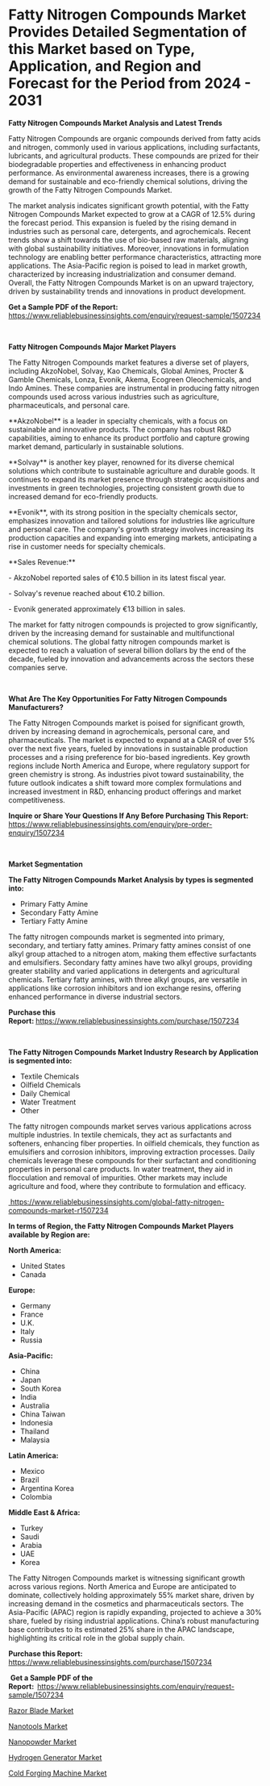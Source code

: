 <p><h1>Fatty Nitrogen Compounds Market Provides Detailed Segmentation of this Market based on Type, Application, and Region and Forecast for the Period from 2024 - 2031</h1></p><p><strong>Fatty Nitrogen Compounds Market Analysis and Latest Trends</strong></p>
<p><p>Fatty Nitrogen Compounds are organic compounds derived from fatty acids and nitrogen, commonly used in various applications, including surfactants, lubricants, and agricultural products. These compounds are prized for their biodegradable properties and effectiveness in enhancing product performance. As environmental awareness increases, there is a growing demand for sustainable and eco-friendly chemical solutions, driving the growth of the Fatty Nitrogen Compounds Market.</p><p>The market analysis indicates significant growth potential, with the Fatty Nitrogen Compounds Market expected to grow at a CAGR of 12.5% during the forecast period. This expansion is fueled by the rising demand in industries such as personal care, detergents, and agrochemicals. Recent trends show a shift towards the use of bio-based raw materials, aligning with global sustainability initiatives. Moreover, innovations in formulation technology are enabling better performance characteristics, attracting more applications. The Asia-Pacific region is poised to lead in market growth, characterized by increasing industrialization and consumer demand. Overall, the Fatty Nitrogen Compounds Market is on an upward trajectory, driven by sustainability trends and innovations in product development.</p></p>
<p><strong>Get a Sample PDF of the Report:&nbsp;</strong> <a href="https://www.reliablebusinessinsights.com/enquiry/request-sample/1507234?utm_campaign=39&utm_medium=2&utm_source=Github&utm_content=ia&utm_term=18112024&utm_id=fatty-nitrogen-compounds">https://www.reliablebusinessinsights.com/enquiry/request-sample/1507234</a></p>
<p>&nbsp;</p>
<p><strong>Fatty Nitrogen Compounds Major Market Players</strong></p>
<p><p>The Fatty Nitrogen Compounds market features a diverse set of players, including AkzoNobel, Solvay, Kao Chemicals, Global Amines, Procter & Gamble Chemicals, Lonza, Evonik, Akema, Ecogreen Oleochemicals, and Indo Amines. These companies are instrumental in producing fatty nitrogen compounds used across various industries such as agriculture, pharmaceuticals, and personal care.</p><p>**AkzoNobel** is a leader in specialty chemicals, with a focus on sustainable and innovative products. The company has robust R&D capabilities, aiming to enhance its product portfolio and capture growing market demand, particularly in sustainable solutions. </p><p>**Solvay** is another key player, renowned for its diverse chemical solutions which contribute to sustainable agriculture and durable goods. It continues to expand its market presence through strategic acquisitions and investments in green technologies, projecting consistent growth due to increased demand for eco-friendly products.</p><p>**Evonik**, with its strong position in the specialty chemicals sector, emphasizes innovation and tailored solutions for industries like agriculture and personal care. The company's growth strategy involves increasing its production capacities and expanding into emerging markets, anticipating a rise in customer needs for specialty chemicals.</p><p>**Sales Revenue:** </p><p>- AkzoNobel reported sales of €10.5 billion in its latest fiscal year.</p><p>- Solvay's revenue reached about €10.2 billion.</p><p>- Evonik generated approximately €13 billion in sales.</p><p>The market for fatty nitrogen compounds is projected to grow significantly, driven by the increasing demand for sustainable and multifunctional chemical solutions. The global fatty nitrogen compounds market is expected to reach a valuation of several billion dollars by the end of the decade, fueled by innovation and advancements across the sectors these companies serve.</p></p>
<p>&nbsp;</p>
<p><strong>What Are The Key Opportunities For Fatty Nitrogen Compounds Manufacturers?</strong></p>
<p><p>The Fatty Nitrogen Compounds market is poised for significant growth, driven by increasing demand in agrochemicals, personal care, and pharmaceuticals. The market is expected to expand at a CAGR of over 5% over the next five years, fueled by innovations in sustainable production processes and a rising preference for bio-based ingredients. Key growth regions include North America and Europe, where regulatory support for green chemistry is strong. As industries pivot toward sustainability, the future outlook indicates a shift toward more complex formulations and increased investment in R&D, enhancing product offerings and market competitiveness.</p></p>
<p><strong>Inquire or Share Your Questions If Any Before Purchasing This Report:</strong> <a href="https://www.reliablebusinessinsights.com/enquiry/pre-order-enquiry/1507234?utm_campaign=39&utm_medium=2&utm_source=Github&utm_content=ia&utm_term=18112024&utm_id=fatty-nitrogen-compounds">https://www.reliablebusinessinsights.com/enquiry/pre-order-enquiry/1507234</a></p>
<p>&nbsp;</p>
<p><strong>Market Segmentation</strong></p>
<p><strong>The Fatty Nitrogen Compounds Market Analysis by types is segmented into:</strong></p>
<p><ul><li>Primary Fatty Amine</li><li>Secondary Fatty Amine</li><li>Tertiary Fatty Amine</li></ul></p>
<p><p>The fatty nitrogen compounds market is segmented into primary, secondary, and tertiary fatty amines. Primary fatty amines consist of one alkyl group attached to a nitrogen atom, making them effective surfactants and emulsifiers. Secondary fatty amines have two alkyl groups, providing greater stability and varied applications in detergents and agricultural chemicals. Tertiary fatty amines, with three alkyl groups, are versatile in applications like corrosion inhibitors and ion exchange resins, offering enhanced performance in diverse industrial sectors.</p></p>
<p><strong>Purchase this Report:&nbsp;</strong><a href="https://www.reliablebusinessinsights.com/purchase/1507234?utm_campaign=39&utm_medium=2&utm_source=Github&utm_content=ia&utm_term=18112024&utm_id=fatty-nitrogen-compounds">https://www.reliablebusinessinsights.com/purchase/1507234</a></p>
<p>&nbsp;</p>
<p><strong>The Fatty Nitrogen Compounds Market Industry Research by Application is segmented into:</strong></p>
<p><ul><li>Textile Chemicals</li><li>Oilfield Chemicals</li><li>Daily Chemical</li><li>Water Treatment</li><li>Other</li></ul></p>
<p><p>The fatty nitrogen compounds market serves various applications across multiple industries. In textile chemicals, they act as surfactants and softeners, enhancing fiber properties. In oilfield chemicals, they function as emulsifiers and corrosion inhibitors, improving extraction processes. Daily chemicals leverage these compounds for their surfactant and conditioning properties in personal care products. In water treatment, they aid in flocculation and removal of impurities. Other markets may include agriculture and food, where they contribute to formulation and efficacy.</p></p>
<p><a href="https://www.reliablebusinessinsights.com/global-fatty-nitrogen-compounds-market-r1507234?utm_campaign=39&utm_medium=2&utm_source=Github&utm_content=ia&utm_term=18112024&utm_id=fatty-nitrogen-compounds">&nbsp;https://www.reliablebusinessinsights.com/global-fatty-nitrogen-compounds-market-r1507234</a></p>
<p><strong>In terms of Region, the Fatty Nitrogen Compounds Market Players available by Region are:</strong></p>
<p>
    <p> <strong> North America: </strong>
        <ul>
            <li>United States</li>
            <li>Canada</li>
        </ul>
        </p> 
    <p> <strong> Europe: </strong>
        <ul>
            <li>Germany</li>
            <li>France</li>
            <li>U.K.</li>
            <li>Italy</li>
            <li>Russia</li>
        </ul>
        </p> 
    <p> <strong> Asia-Pacific: </strong>
        <ul>
            <li>China</li>
            <li>Japan</li>
            <li>South Korea</li>
            <li>India</li>
            <li>Australia</li>
            <li>China Taiwan</li>
            <li>Indonesia</li>
            <li>Thailand</li>
            <li>Malaysia</li>
        </ul>
        </p> 
    <p> <strong> Latin America: </strong>
        <ul>
            <li>Mexico</li>
            <li>Brazil</li>
            <li>Argentina Korea</li>
            <li>Colombia</li>
        </ul>
        </p> 
    <p> <strong> Middle East & Africa: </strong>
        <ul>
            <li>Turkey</li>
            <li>Saudi</li>
            <li>Arabia</li>
            <li>UAE</li>
            <li>Korea</li>
        </ul>
    </p>
    </p>
<p><p>The Fatty Nitrogen Compounds market is witnessing significant growth across various regions. North America and Europe are anticipated to dominate, collectively holding approximately 55% market share, driven by increasing demand in the cosmetics and pharmaceuticals sectors. The Asia-Pacific (APAC) region is rapidly expanding, projected to achieve a 30% share, fueled by rising industrial applications. China’s robust manufacturing base contributes to its estimated 25% share in the APAC landscape, highlighting its critical role in the global supply chain.</p></p>
<p><strong>Purchase this Report: </strong><a href="https://www.reliablebusinessinsights.com/purchase/1507234?utm_campaign=39&utm_medium=2&utm_source=Github&utm_content=ia&utm_term=18112024&utm_id=fatty-nitrogen-compounds">https://www.reliablebusinessinsights.com/purchase/1507234</a></p>
<p>&nbsp;<strong>Get a Sample PDF of the Report:&nbsp;&nbsp;</strong><a href="https://www.reliablebusinessinsights.com/enquiry/request-sample/1507234?utm_campaign=39&utm_medium=2&utm_source=Github&utm_content=ia&utm_term=18112024&utm_id=fatty-nitrogen-compounds">https://www.reliablebusinessinsights.com/enquiry/request-sample/1507234</a></p>
<p><strong></strong></p>
<p><p><a href="https://www.linkedin.com/pulse/razor-blade-market-research-report-exploring-size-revenue-analysis-ufdse?utm_campaign=39&utm_medium=2&utm_source=Github&utm_content=ia&utm_term=18112024&utm_id=fatty-nitrogen-compounds">Razor Blade Market</a></p><p><a href="https://issuu.com/reportprime-2/docs/nanotools-market-size-2030.pptx_414716d45215cc?utm_campaign=39&utm_medium=2&utm_source=Github&utm_content=ia&utm_term=18112024&utm_id=fatty-nitrogen-compounds">Nanotools Market</a></p><p><a href="https://issuu.com/reportprime-2/docs/nanopowder-market-size-2030.pptx_ae2b704c133180?utm_campaign=39&utm_medium=2&utm_source=Github&utm_content=ia&utm_term=18112024&utm_id=fatty-nitrogen-compounds">Nanopowder Market</a></p><p><a href="https://www.linkedin.com/pulse/strategic-market-insights-global-hydrogen-generator-sltkc?utm_campaign=39&utm_medium=2&utm_source=Github&utm_content=ia&utm_term=18112024&utm_id=fatty-nitrogen-compounds">Hydrogen Generator Market</a></p><p><a href="https://www.linkedin.com/pulse/cold-forging-machine-revenue-growth-report-2024-2031-ngfac?utm_campaign=39&utm_medium=2&utm_source=Github&utm_content=ia&utm_term=18112024&utm_id=fatty-nitrogen-compounds">Cold Forging Machine Market</a></p></p>